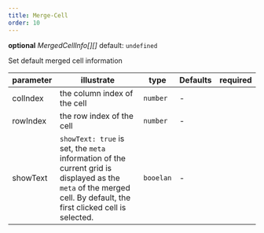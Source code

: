 ```yaml
---
title: Merge-Cell
order: 10
---
```


**optional** *MergedCellInfo\[]\[]* default: `undefined`

Set default merged cell information

| parameter | illustrate                                                                                                                                                         | type      | Defaults | required |
| --------- | ------------------------------------------------------------------------------------------------------------------------------------------------------------------ | --------- | -------- | -------- |
| colIndex  | the column index of the cell                                                                                                                                       | `number`  | -        |          |
| rowIndex  | the row index of the cell                                                                                                                                          | `number`  | -        |          |
| showText  | `showText: true` is set, the `meta` information of the current grid is displayed as the `meta` of the merged cell. By default, the first clicked cell is selected. | `booelan` | -        |          |
